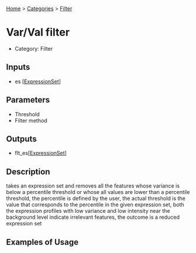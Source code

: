 
[Home](../../../index.html) > [Categories](../../index.html) > [Filter](index.html)

# Var/Val filter

* Category: Filter

## Inputs

* es [[ExpressionSet](../../../data_types.html#expressionset)]

## Parameters

* Threshold
* Filter method

## Outputs

* flt_es[[ExpressionSet](../../../data_types.html#expressionset)]

## Description

  takes an expression set and removes all the features whose variance is below a percentile threshold or whose all values are lower than a percentile threshold, the percentile is defined by the user, the actual threshold is the value that corresponds to the percentile in the given expression set, both the expression profiles with low variance and low intensity near the background level indicate irrelevant features, the outcome is a reduced expression set

## Examples of Usage
        
